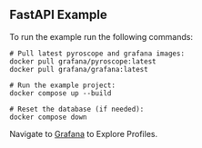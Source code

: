 ## FastAPI Example

To run the example run the following commands:
```
# Pull latest pyroscope and grafana images:
docker pull grafana/pyroscope:latest
docker pull grafana/grafana:latest

# Run the example project:
docker compose up --build

# Reset the database (if needed):
docker compose down
```

Navigate to [Grafana](http://localhost:3000/a/grafana-pyroscope-app/profiles-explorer?explorationType=flame-graph&var-serviceName=ride-sharing-app&var-profileMetricId=process_cpu:cpu:nanoseconds:cpu:nanoseconds) to Explore Profiles.
